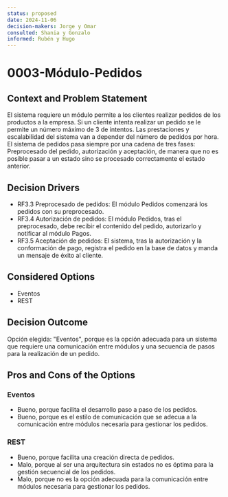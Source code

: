 ```yaml
---
status: proposed
date: 2024-11-06
decision-makers: Jorge y Omar
consulted: Shania y Gonzalo
informed: Rubén y Hugo
---
```


# 0003-Módulo-Pedidos

## Context and Problem Statement

El sistema requiere un módulo permite a los clientes realizar pedidos de los productos a la empresa. Si un cliente intenta realizar un pedido se le permite un número máximo de 3 de intentos. Las prestaciones y escalabilidad del sistema van a depender del número de pedidos por hora. El sistema de pedidos pasa siempre por una cadena de tres fases: Preprocesado del pedido, autorización y aceptación, de manera que no es posible pasar a un estado sino se procesado correctamente el estado anterior.

## Decision Drivers

* RF3.3 Preprocesado de pedidos: El módulo Pedidos comenzará los pedidos con su preprocesado.
* RF3.4 Autorización de pedidos: El módulo Pedidos, tras el preprocesado, debe recibir el contenido del pedido, autorizarlo y notificar al módulo Pagos.
* RF3.5 Aceptación de pedidos: El sistema, tras la autorización y la conformación de pago, registra el pedido en la base de datos y manda un mensaje de éxito al cliente.

## Considered Options

* Eventos
* REST

## Decision Outcome

Opción elegida: "Eventos", porque es la opción adecuada para un sistema que requiere una comunicación entre módulos y una secuencia de pasos para la realización de un pedido.

## Pros and Cons of the Options

### Eventos

* Bueno, porque facilita el desarrollo paso a paso de los pedidos.
* Bueno, porque es el estilo de comunicación que se adecua a la comunicación entre módulos necesaria para gestionar los pedidos.

### REST

* Bueno, porque facilita una creación directa de pedidos.
* Malo, porque al ser una arquitectura sin estados no es óptima para la gestión secuencial de los pedidos.
* Malo, porque no es la opción adecuada para la comunicación entre módulos necesaria para gestionar los pedidos.
